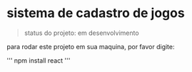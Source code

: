 # sistema de cadastro de jogos

> status do projeto: em desenvolvimento

para rodar este projeto em sua maquina, por favor digite:

'''
npm install react
'''
